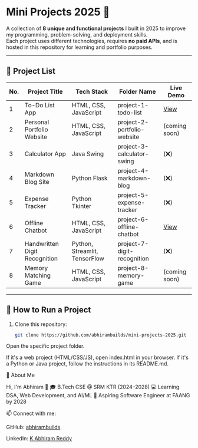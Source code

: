 # Mini Projects 2025 🚀

A collection of **8 unique and functional projects** I built in 2025 to improve my programming, problem-solving, and deployment skills.  
Each project uses different technologies, requires **no paid APIs**, and is hosted in this repository for learning and portfolio purposes.

---

## 📂 Project List

| No. | Project Title | Tech Stack | Folder Name | Live Demo |
|-----|--------------|------------|-------------|-----------|
| 1 | To-Do List App | HTML, CSS, JavaScript | project-1-todo-list | [View](https://abhirambuilds.github.io/mini-projects-2025/project-1-todo-list/) |
| 2 | Personal Portfolio Website | HTML, CSS, JavaScript | project-2-portfolio-website | (coming soon) |
| 3 | Calculator App | Java Swing | project-3-calculator-swing | (❌) |
| 4 | Markdown Blog Site | Python Flask | project-4-markdown-blog | (❌) |
| 5 | Expense Tracker | Python Tkinter | project-5-expense-tracker | (❌) |
| 6 | Offline Chatbot | HTML, CSS, JavaScript | project-6-offline-chatbot | [View](https://abhirambuilds.github.io/mini-projects-2025/project-6-offline-chatbot/) |
| 7 | Handwritten Digit Recognition | Python, Streamlit, TensorFlow | project-7-digit-recognition | (❌) |
| 8 | Memory Matching Game | HTML, CSS, JavaScript | project-8-memory-game | (coming soon) |

---

## 📜 How to Run a Project

1. Clone this repository:
   ```bash
   git clone https://github.com/abhirambuilds/mini-projects-2025.git


Open the specific project folder.

If it's a web project (HTML/CSS/JS), open index.html in your browser.
If it's a Python or Java project, follow the instructions in its README.md.

📌 About Me

Hi, I'm Abhiram 👋
🎓 B.Tech CSE @ SRM KTR (2024–2028)
💻 Learning DSA, Web Development, and AI/ML
🎯 Aspiring Software Engineer at FAANG by 2028

📫 Connect with me:

GitHub: [abhirambuilds](https://github.com/abhirambuilds)

LinkedIn: [K Abhiram Reddy](https://www.linkedin.com/in/kabhiramreddy28/)
